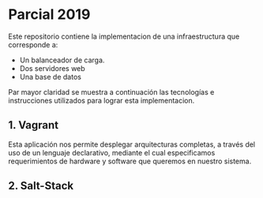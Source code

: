 # Parcial 2019
Este repositorio contiene la implementacion de una infraestructura que corresponde a:
- Un balanceador de carga.
- Dos servidores web
- Una base de datos

Par mayor claridad se muestra a continuación las tecnologías e instrucciones utilizados para lograr esta implementacion.

## 1. Vagrant
Esta aplicación nos permite desplegar arquitecturas completas, a través del uso de un lenguaje declarativo, mediante el cual especificamos requerimientos de hardware y software que queremos en nuestro sistema.
## 2. Salt-Stack


<!--stackedit_data:
eyJoaXN0b3J5IjpbMzc2MjU1NDQ1LC0yMTQ2OTcwMjQsNjU3ND
c1MzYyXX0=
-->